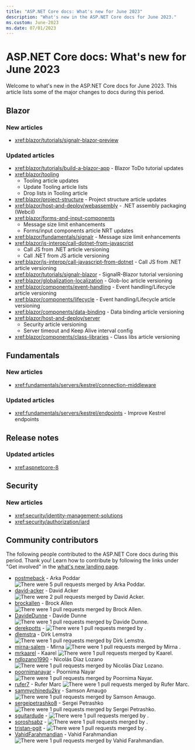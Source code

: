 ```yaml
---
title: "ASP.NET Core docs: What's new for June 2023"
description: "What's new in the ASP.NET Core docs for June 2023."
ms.custom: June-2023
ms.date: 07/01/2023
---
```


# ASP.NET Core docs: What's new for June 2023

Welcome to what's new in the ASP.NET Core docs for June 2023. This article lists some of the major changes to docs during this period.

## Blazor

### New articles

- <xref:blazor/tutorials/signalr-blazor-preview>

### Updated articles

- <xref:blazor/tutorials/build-a-blazor-app>  - Blazor ToDo tutorial updates
- <xref:blazor/tooling>
  - Tooling article updates
  - Update Tooling article lists
  - Drop lists in Tooling article
- <xref:blazor/project-structure> - Project structure article updates
- <xref:blazor/host-and-deploy/webassembly> - .NET assembly packaging (Webcil)
- <xref:blazor/forms-and-input-components>
  - Message size limit enhancements
  - Forms/input components article NRT updates
- <xref:blazor/fundamentals/signalr> - Message size limit enhancements
- <xref:blazor/js-interop/call-dotnet-from-javascript>
  - Call JS from .NET article versioning
  - Call .NET from JS article versioning
- <xref:blazor/js-interop/call-javascript-from-dotnet> - Call JS from .NET article versioning
- <xref:blazor/tutorials/signalr-blazor> - SignalR-Blazor tutorial versioning
- <xref:blazor/globalization-localization> - Glob-loc article versioning
- <xref:blazor/components/event-handling> - Event handling/Lifecycle article versioning
- <xref:blazor/components/lifecycle> - Event handling/Lifecycle article versioning
- <xref:blazor/components/data-binding> - Data binding article versioning
- <xref:blazor/host-and-deploy/server>
  - Security article versioning
  - Server timeout and Keep Alive interval config
- <xref:blazor/components/class-libraries> - Class libs article versioning

## Fundamentals

### New articles

- <xref:fundamentals/servers/kestrel/connection-middleware>

### Updated articles

- <xref:fundamentals/servers/kestrel/endpoints> - Improve Kestrel endpoints

## Release notes

### Updated articles

- <xref:aspnetcore-8>

## Security

### New articles

- <xref:security/identity-management-solutions>
- <xref:security/authorization/iard>

## Community contributors

The following people contributed to the ASP.NET Core docs during this period. Thank you! Learn how to contribute by following the links under "Get involved" in the [what's new landing page](index.yml).

- [postmeback](https://github.com/postmeback) - Arka Poddar ![There were 5 pull requests merged by Arka Poddar.](https://img.shields.io/badge/Merged%20Pull%20Requests-5-green)
- [david-acker](https://github.com/david-acker) - David Acker ![There were 2 pull requests merged by David Acker.](https://img.shields.io/badge/Merged%20Pull%20Requests-2-green)
- [brockallen](https://github.com/brockallen) - Brock Allen ![There were 1 pull requests merged by Brock Allen.](https://img.shields.io/badge/Merged%20Pull%20Requests-1-green)
- [DavideDunne](https://github.com/DavideDunne) - Davide Dunne ![There were 1 pull requests merged by Davide Dunne.](https://img.shields.io/badge/Merged%20Pull%20Requests-1-green)
- [derekpotts](https://github.com/derekpotts) -  ![There were 1 pull requests merged by .](https://img.shields.io/badge/Merged%20Pull%20Requests-1-green)
- [dlemstra](https://github.com/dlemstra) - Dirk Lemstra ![There were 1 pull requests merged by Dirk Lemstra.](https://img.shields.io/badge/Merged%20Pull%20Requests-1-green)
- [mirna-salem](https://github.com/mirna-salem) - Mirna  ![There were 1 pull requests merged by Mirna .](https://img.shields.io/badge/Merged%20Pull%20Requests-1-green)
- [mrkaarel](https://github.com/mrkaarel) - Kaarel ![There were 1 pull requests merged by Kaarel.](https://img.shields.io/badge/Merged%20Pull%20Requests-1-green)
- [ndlozano1990](https://github.com/ndlozano1990) - Nicolás Díaz Lozano ![There were 1 pull requests merged by Nicolás Díaz Lozano.](https://img.shields.io/badge/Merged%20Pull%20Requests-1-green)
- [poornimanayar](https://github.com/poornimanayar) - Poornima Nayar ![There were 1 pull requests merged by Poornima Nayar.](https://img.shields.io/badge/Merged%20Pull%20Requests-1-green)
- [rufer7](https://github.com/rufer7) - Rufer Marc ![There were 1 pull requests merged by Rufer Marc.](https://img.shields.io/badge/Merged%20Pull%20Requests-1-green)
- [sammychinedu2ky](https://github.com/sammychinedu2ky) - Samson Amaugo ![There were 1 pull requests merged by Samson Amaugo.](https://img.shields.io/badge/Merged%20Pull%20Requests-1-green)
- [sergeipetrashko8](https://github.com/sergeipetrashko8) - Sergei Petrashko ![There were 1 pull requests merged by Sergei Petrashko.](https://img.shields.io/badge/Merged%20Pull%20Requests-1-green)
- [sguitardude](https://github.com/sguitardude) -  ![There were 1 pull requests merged by .](https://img.shields.io/badge/Merged%20Pull%20Requests-1-green)
- [soroshsabz](https://github.com/soroshsabz) -  ![There were 1 pull requests merged by .](https://img.shields.io/badge/Merged%20Pull%20Requests-1-green)
- [tristan-pgit](https://github.com/tristan-pgit) -  ![There were 1 pull requests merged by .](https://img.shields.io/badge/Merged%20Pull%20Requests-1-green)
- [VahidFarahmandian](https://github.com/VahidFarahmandian) - Vahid Farahmandian ![There were 1 pull requests merged by Vahid Farahmandian.](https://img.shields.io/badge/Merged%20Pull%20Requests-1-green)
